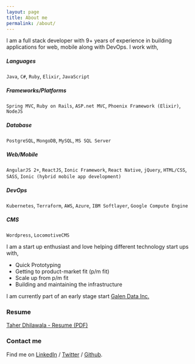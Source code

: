 ```yaml
---
layout: page
title: About me
permalink: /about/
---
```


I am a full stack developer with 9+ years of experience in building applications for web, mobile along with DevOps. I work with,

##### Languages
`Java`, `C#`, `Ruby`, `Elixir`, `JavaScript`

##### Frameworks/Platforms
`Spring MVC`, `Ruby on Rails`, `ASP.net MVC`, `Phoenix Framework (Elixir)`, `NodeJS`

##### Database
`PostgreSQL`, `MongoDB`, `MySQL`, `MS SQL Server`

##### Web/Mobile
`AngularJS 2+`, `ReactJS`, `Ionic Framework`, `React Native`, `jQuery`, `HTML/CSS`, `SASS`, `Ionic (hybrid mobile app development)`

##### DevOps
`Kubernetes`, `Terraform`, `AWS`, `Azure`, `IBM Softlayer`, `Google Compute Engine`

##### CMS
`Wordpress`, `LocomotiveCMS`

I am a start up enthusiast and love helping different technology start ups with,

* Quick Prototyping
* Getting to product-market fit (p/m fit)
* Scale up from p/m fit
* Building and maintaining the infrastructure

I am currently part of an early stage start <a href="http://www.galendata.com/" target="_blank">Galen Data Inc.</a>

### Resume

[Taher Dhilawala - Resume (PDF)][resume]

### Contact me

Find me on  [LinkedIn][linkedIn] / [Twitter][Twitter] / [Github][github].

[linkedIn]: https://www.linkedin.com/in/tahernd/
[github]: https://github.com/taher435
[twitter]: https://twitter.com/taher435
[resume]: https://www.dropbox.com/s/h2d6drww4ub57rz/Taher%20Dhilawala.pdf?dl=0


